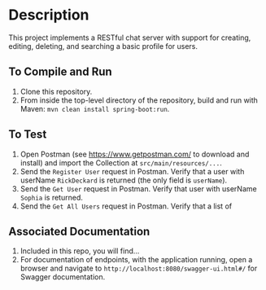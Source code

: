 # Description
This project implements a RESTful chat server with support for creating, editing, deleting, and searching a basic profile for users. 

## To Compile and Run
1. Clone this repository. 
1. From inside the top-level directory of the repository, build and run with Maven: `mvn clean install spring-boot:run`. 

## To Test 
1. Open Postman (see https://www.getpostman.com/ to download and install) and import the Collection at `src/main/resources/...`. 
1. Send the `Register User` request in Postman. Verify that a user with userName `RickDeckard` is returned (the only field is `userName`).
1. Send the `Get User` request in Postman. Verify that user with userName `Sophia` is returned. 
1. Send the `Get All Users` request in Postman. Verify that a list of  

## Associated Documentation 
1. Included in this repo, you will find... 
1. For documentation of endpoints, with the application running, open a browser and navigate to `http://localhost:8080/swagger-ui.html#/` for Swagger documentation. 